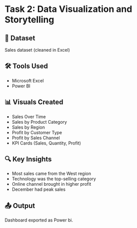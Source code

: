 # Task 2: Data Visualization and Storytelling

## 📁 Dataset
Sales dataset (cleaned in Excel)

## 🛠 Tools Used
- Microsoft Excel
- Power BI

## 📊 Visuals Created
- Sales Over Time
- Sales by Product Category
- Sales by Region
- Profit by Customer Type
- Profit by Sales Channel
- KPI Cards (Sales, Quantity, Profit)

## 🔍 Key Insights
- Most sales came from the West region
- Technology was the top-selling category
- Online channel brought in higher profit
- December had peak sales

## 📤 Output
Dashboard exported as Power bi.
